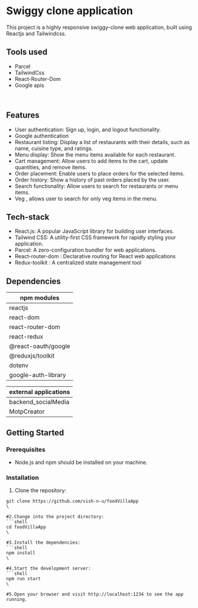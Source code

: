 # Swiggy clone application
This project is a highly responsive swiggy-clone web application, built using Reactjs and Tailwindcss.

## Tools used
- Parcel 
- TailwindCss
- React-Router-Dom
- Google apis

<br/>

## Features
- User authentication: Sign up, login, and logout functionality.
- Google authentication
- Restaurant listing: Display a list of restaurants with their details, such as name, cuisine type, and ratings.
- Menu display: Show the menu items available for each restaurant.
- Cart management: Allow users to add items to the cart, update quantities, and remove items.
- Order placement: Enable users to place orders for the selected items.
- Order history: Show a history of past orders placed by the user.
- Search functionality: Allow users to search for restaurants or menu items.
- Veg , allows user to search for only veg items in the menu.

## Tech-stack
- React.js: A popular JavaScript library for building user interfaces.
- Tailwind CSS: A utility-first CSS framework for rapidly styling your application.
- Parcel: A zero-configuration bundler for web applications.
- React-router-dom : Declarative routing for React web applications
- Redux-toolkit : A centralized state management tool

## Dependencies
|npm modules|
|-|
|reactjs|
|react-dom|
|react-router-dom|
|react-redux|
|@react-oauth/google|
|@reduxjs/toolkit|
|dotenv|
|google-auth-library|

|external applications|
|-|
|backend_socialMedia| link:- https://github.com/vish-n-u/backend_socialMedia
|MotpCreator| link:- https://github.com/li-n-paul/MotpCreator

## Getting Started

### Prerequisites

- Node.js and npm should be installed on your machine.

### Installation

1. Clone the repository:
  ```shell
git clone https://github.com/vish-n-u/foodVillaApp
\  

#2.Change into the project directory:
```shell
cd foodVillaApp
\

#3.Install the dependencies:
```shell
npm install
\

#4.Start the development server:
```shell
npm run start
\

#5.Open your browser and visit http://localhost:1234 to see the app running.


